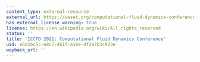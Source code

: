 ```yaml
---
content_type: external-resource
external_url: https://waset.org/computational-fluid-dynamics-conference-in-december-2021-in-london
has_external_license_warning: true
license: https://en.wikipedia.org/wiki/All_rights_reserved
status: ''
title: 'ICCFD 2021: Computational Fluid Dynamics Conference'
uid: e6d1bc5c-e8c7-461f-a16e-df2a7b3c923e
wayback_url: ''
---
```

